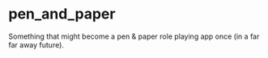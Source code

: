 # pen_and_paper
Something that might become a pen &amp; paper role playing app once (in a far far away future).
